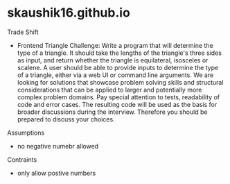 # skaushik16.github.io
Trade Shift

- Frontend Triangle Challenge:
Write a program that will determine the type of a triangle. It should take the lengths of the triangle's three sides as input, and return whether the triangle is equilateral, isosceles or scalene. A user should be able to provide inputs to determine the type of a triangle, either via a web UI or command line arguments. We are looking for solutions that showcase problem solving skills and structural considerations that can be applied to larger and potentially more complex problem domains. Pay special attention to tests, readability of code and error cases.
The resulting code will be used as the basis for broader discussions during the interview. Therefore you should be prepared to discuss your choices.


Assumptions
 - no negative numebr allowed
 
Contraints
- only allow postive numbers
